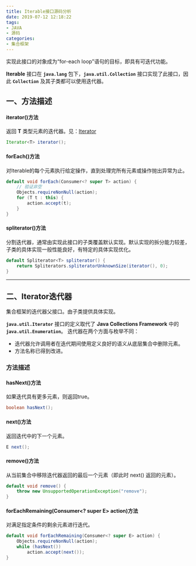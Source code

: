 ```yaml
---
title: Iterable接口源码分析
date: 2019-07-12 12:18:22
tags:
- JAVA
- 源码
categories:
- 集合框架
---
```


实现此接口的对象成为“for-each loop”语句的目标，即具有可迭代功能。

**Iterable** 接口在 **`java.lang`** 包下，**`java.util.Collection`** 接口实现了此接口，因此 **`Collection`** 及其子类都可以使用迭代器。

## 一、方法描述

#### iterator()方法

返回 **T** 类型元素的迭代器。见：<a href="#Iterator">Iterator</a>
```java
Iterator<T> iterator();
```

<!-- more -->

#### forEach()方法

对Iterable的每个元素执行给定操作，直到处理完所有元素或操作抛出异常为止。
```java
default void forEach(Consumer<? super T> action) {
    // 验证非空
    Objects.requireNonNull(action);
    for (T t : this) {
        action.accept(t);
    }
}
```

#### spliterator()方法

分割迭代器，通常由实现此接口的子类覆盖默认实现。默认实现的拆分能力较差，子类的具体实现一般性能良好，有特定的具体实现优化。
```java
default Spliterator<T> spliterator() {
    return Spliterators.spliteratorUnknownSize(iterator(), 0);
}
```

---

## <div id="Iterator">二、Iterator迭代器</div>

集合框架的迭代器父接口。由子类提供具体实现。

**`java.util.Iterator`** 接口的定义取代了 **Java Collections Framework** 中的 **`java.util.Enumeration`**。 迭代器在两个方面与枚举不同：

- 迭代器允许调用者在迭代期间使用定义良好的语义从底层集合中删除元素。
- 方法名称已得到改进。

### 方法描述

#### hasNext()方法

如果迭代具有更多元素，则返回true。
```java
boolean hasNext();
```

#### next()方法

返回迭代中的下一个元素。
```java
E next();
```

#### remove()方法

从当前集合中移除迭代器返回的最后一个元素（即此时 next() 返回的元素）。
```java
default void remove() {
    throw new UnsupportedOperationException("remove");
}
```

#### forEachRemaining(Consumer<? super E> action)方法

对满足指定条件的剩余元素进行迭代。
```java
default void forEachRemaining(Consumer<? super E> action) {
    Objects.requireNonNull(action);
    while (hasNext())
        action.accept(next());
}
```




































